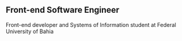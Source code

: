 ## Front-end Software Engineer

Front-end developer and Systems of Information student at Federal University of Bahia
  
  ##
  
<!-- <div>
    
 <a href="https://discord.gg/cvinicius#7569" target="_blank"><img src="https://img.shields.io/badge/Discord-7289DA?style=for-the-badge&logo=discord&logoColor=white" target="_blank"></a> 
  <a href = "mailto:cvinicius@outlook.com"><img src="https://img.shields.io/badge/Microsoft_Outlook-0078D4?style=for-the-badge&logo=microsoft-outlook&logoColor=white" target="_blank"></a>
  <a href="https://www.linkedin.com/in/cviniciussn" target="_blank"><img src="https://img.shields.io/badge/-LinkedIn-%230077B5?style=for-the-badge&logo=linkedin&logoColor=white" target="_blank"></a>   
</div>

![Snake animation](https://github.com/cviniciussn/cviniciussn/blob/output/github-contribution-grid-snake.svg) -->
